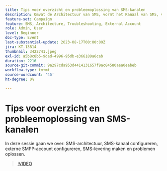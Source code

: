```yaml
---
title: Tips voor overzicht en probleemoplossing van SMS-kanalen
description: Omvat de Architectuur van SMS, vormt het Kanaal van SMS, vormt de Externe Rekening SMPP, creeert de Levering van SMS, en het Oplossen van problemen.
feature-set: Campaign
feature: SMS, Architecture, Troubleshooting, External Account
role: Admin, User
level: Beginner
doc-type: Event
last-substantial-update: 2023-08-17T00:00:00Z
jira: KT-13814
thumbnail: 3422741.jpeg
exl-id: a5b8c8b5-9dad-4996-95db-e366189a6cab
duration: 2216
source-git-commit: 9a297cda953d4414131657f9ac84580aea0eabeb
workflow-type: tm+mt
source-wordcount: '45'
ht-degree: 0%

---
```


# Tips voor overzicht en probleemoplossing van SMS-kanalen

In deze sessie gaan we over: SMS-architectuur, SMS-kanaal configureren, externe SMPP-account configureren, SMS-levering maken en problemen oplossen.

>[!VIDEO](https://video.tv.adobe.com/v/3422741/?learn=on)
